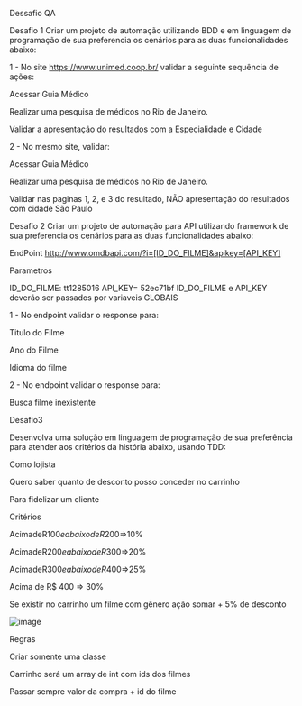 Dessafio QA



Desafio 1
Criar um projeto de automação utilizando BDD e em linguagem de programação de sua preferencia os cenários para as duas funcionalidades abaixo:

1 - No site https://www.unimed.coop.br/ validar a seguinte sequência de ações:

Acessar Guia Médico

Realizar uma pesquisa de médicos no Rio de Janeiro.

Validar a apresentação do resultados com a Especialidade e Cidade

2 - No mesmo site, validar:

Acessar Guia Médico

Realizar uma pesquisa de médicos no Rio de Janeiro.

Validar nas paginas 1, 2, e 3 do resultado, NÃO apresentação do resultados com cidade São Paulo

Desafio 2
Criar um projeto de automação para API utilizando framework de sua preferencia os cenários para as duas funcionalidades abaixo:

EndPoint http://www.omdbapi.com/?i=[ID_DO_FILME]&apikey=[API_KEY]

Parametros

ID_DO_FILME: tt1285016
API_KEY= 52ec71bf
ID_DO_FILME e API_KEY deverão ser passados por variaveis GLOBAIS

1 - No endpoint validar o response para:

Titulo do Filme

Ano do Filme

Idioma do filme

2 - No endpoint validar o response para:

Busca filme inexistente

Desafio3

Desenvolva uma solução em linguagem de programação de sua preferência para atender aos critérios da 
história abaixo, usando TDD:

Como lojista

Quero saber quanto de desconto posso conceder no carrinho

Para fidelizar um cliente

Critérios

AcimadeR$100eabaixodeR$200=>10%

AcimadeR$200eabaixodeR$300=>20%

AcimadeR$300eabaixodeR$400=>25%

Acima de R$ 400 => 30%

Se existir no carrinho um filme com gênero ação somar + 5% de desconto

![image](https://user-images.githubusercontent.com/80901638/134574670-cc83037e-b32c-4fa7-bca9-c8a217feefe6.png)


Regras

Criar somente uma classe

Carrinho será um array de int com ids dos filmes

Passar sempre valor da compra + id do filme
